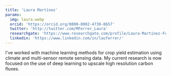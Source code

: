 ```yaml
---
title: 'Laura Martínez'
params:
  img: laura.webp
  orcid: 'https://orcid.org/0000-0002-4730-8657'
  twitter: 'http://twitter.com/MFerrer_Laura'
  researchgate: 'https://www.researchgate.com/profile/Laura-Martinez-Ferrer'
  linkedin: 'https://www.linkedin.com/in/lauferrer/'
---
```


I've worked with machine learning methods for crop yield estimation using climate and multi-sensor remote sensing data. My current research is now focused on the use of deep learning to upscale high resolution carbon fluxes.
